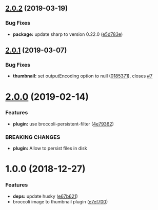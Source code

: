 ## [2.0.2](https://github.com/BBVAEngineering/broccoli-thumbnail/compare/v2.0.1...v2.0.2) (2019-03-19)


### Bug Fixes

* **package:** update sharp to version 0.22.0 ([e5d783e](https://github.com/BBVAEngineering/broccoli-thumbnail/commit/e5d783e))

## [2.0.1](https://github.com/BBVAEngineering/broccoli-thumbnail/compare/v2.0.0...v2.0.1) (2019-03-07)


### Bug Fixes

* **thumbnail:** set outputEncoding option to null ([0185371](https://github.com/BBVAEngineering/broccoli-thumbnail/commit/0185371)), closes [#7](https://github.com/BBVAEngineering/broccoli-thumbnail/issues/7)

# [2.0.0](https://github.com/BBVAEngineering/broccoli-thumbnail/compare/v1.0.0...v2.0.0) (2019-02-14)


### Features

* **plugin:** use broccoli-persistent-filter ([4e79362](https://github.com/BBVAEngineering/broccoli-thumbnail/commit/4e79362))


### BREAKING CHANGES

* **plugin:** Allow to persist files in disk

# 1.0.0 (2018-12-27)


### Features

* **deps:** update husky ([e67b621](https://github.com/BBVAEngineering/broccoli-thumbnail/commit/e67b621))
* broccoli image to thumbnail plugin ([e7ef700](https://github.com/BBVAEngineering/broccoli-thumbnail/commit/e7ef700))
